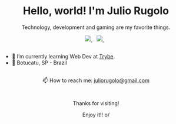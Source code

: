   <h1 align='center'>
    Hello, world! I'm Julio Rugolo
  </h1> 

  <p align='center'>
  Technology, development and gaming are my favorite things.
  </p>
  
  

  <p align='center'>
    <a href="www.linkedin.com/in/juliorugolo" target="_blank">
      <img src="https://img.shields.io/badge/linkedin-%230077B5.svg?&style=for-the-badge&logo=linkedin&logoColor=white" />
    </a>&nbsp;&nbsp;
    <a href="https://www.instagram.com/juliorugolo/" target="_blank">
      <img src="https://img.shields.io/badge/instagram-%23E4405F.svg?&style=for-the-badge&logo=instagram&logoColor=white" />        
    </a>&nbsp;&nbsp;
  </p>

  ##



  - 🚀 I’m currently learning Web Dev at <a href="https://www.betrybe.com/" target="_blank">Trybe<a/>.
  - 📍 Botucatu, SP - Brazil

  ##

  <p align='center'>
    📫 How to reach me: <a href='mailto:juliorugolo@gmail.com'>juliorugolo@gmail.com</a>
  </p>



  #

  <p align='center'>
  Thanks for visiting!
  </p>
  <p align='center'>  
  Enjoy it!! o/
  </p>
